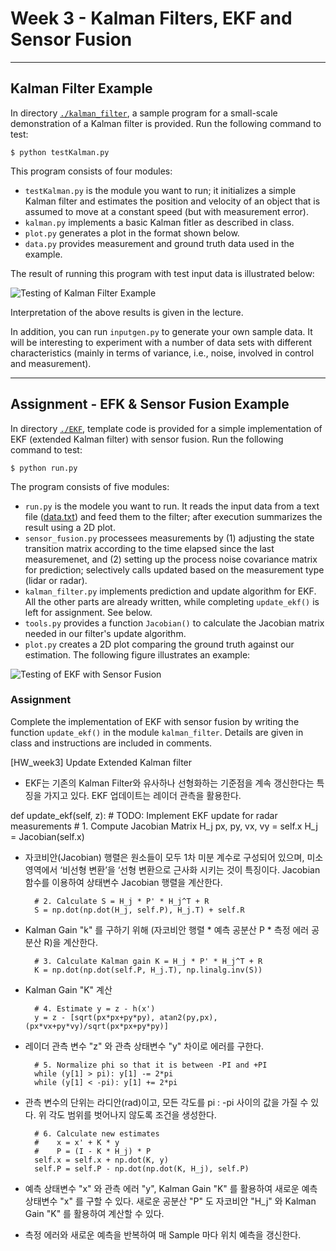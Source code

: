 # Week 3 - Kalman Filters, EKF and Sensor Fusion

---

[//]: # (Image References)
[kalman-result]: ./kalman_filter/graph.png
[EKF-results]: ./EKF/plot.png

## Kalman Filter Example

In directory [`./kalman_filter`](./kalman_filter), a sample program for a small-scale demonstration of a Kalman filter is provided. Run the following command to test:

```
$ python testKalman.py
```

This program consists of four modules:

* `testKalman.py` is the module you want to run; it initializes a simple Kalman filter and estimates the position and velocity of an object that is assumed to move at a constant speed (but with measurement error).
* `kalman.py` implements a basic Kalman fitler as described in class.
* `plot.py` generates a plot in the format shown below.
* `data.py` provides measurement and ground truth data used in the example.

The result of running this program with test input data is illustrated below:

![Testing of Kalman Filter Example][kalman-result]

Interpretation of the above results is given in the lecture.

In addition, you can run `inputgen.py` to generate your own sample data. It will be interesting to experiment with a number of data sets with different characteristics (mainly in terms of variance, i.e., noise, involved in control and measurement).

---

## Assignment - EFK & Sensor Fusion Example

In directory [`./EKF`](./EKF), template code is provided for a simple implementation of EKF (extended Kalman filter) with sensor fusion. Run the following command to test:

```
$ python run.py
```

The program consists of five modules:

* `run.py` is the modele you want to run. It reads the input data from a text file ([data.txt](./EKF/data.txt)) and feed them to the filter; after execution summarizes the result using a 2D plot.
* `sensor_fusion.py` processees measurements by (1) adjusting the state transition matrix according to the time elapsed since the last measuremenet, and (2) setting up the process noise covariance matrix for prediction; selectively calls updated based on the measurement type (lidar or radar).
* `kalman_filter.py` implements prediction and update algorithm for EKF. All the other parts are already written, while completing `update_ekf()` is left for assignment. See below.
* `tools.py` provides a function `Jacobian()` to calculate the Jacobian matrix needed in our filter's update algorithm.
*  `plot.py` creates a 2D plot comparing the ground truth against our estimation. The following figure illustrates an example:

![Testing of EKF with Sensor Fusion][EKF-results]

### Assignment

Complete the implementation of EKF with sensor fusion by writing the function `update_ekf()` in the module `kalman_filter`. Details are given in class and instructions are included in comments.

[HW_week3]
Update Extended Kalman filter

- EKF는 기존의 Kalman Filter와 유사하나 선형화하는 기준점을 계속 갱신한다는 특징을 가지고 있다.
EKF 업데이트는 레이더 관측을 활용한다.         
        
def update_ekf(self, z):
        # TODO: Implement EKF update for radar measurements
        # 1. Compute Jacobian Matrix H_j
        px, py, vx, vy = self.x
        H_j = Jacobian(self.x)
         
- 자코비안(Jacobian) 행렬은 원소들이 모두 1차 미분 계수로 구성되어 있으며, 미소 영역에서 ‘비선형 변환’을 ‘선형 변환으로 근사화 시키는 것이 특징이다.
Jacobian 함수를 이용하여 상태변수 Jacobian 행렬을 계산한다.        
        
        # 2. Calculate S = H_j * P' * H_j^T + R
        S = np.dot(np.dot(H_j, self.P), H_j.T) + self.R
      
- Kalman Gain "k" 를 구하기 위해 (자코비안 행렬 * 예측 공분산 P * 측정 에러 공분산 R)을 계산한다.      
        
        # 3. Calculate Kalman gain K = H_j * P' * H_j^T + R
        K = np.dot(np.dot(self.P, H_j.T), np.linalg.inv(S))
        
- Kalman Gain "K" 계산      
        
        # 4. Estimate y = z - h(x')
        y = z - [sqrt(px*px+py*py), atan2(py,px), (px*vx+py*vy)/sqrt(px*px+py*py)]
        
- 레이더 관측 변수 "z" 와 관측 상태변수 "y" 차이로 에러를 구한다.
        
        # 5. Normalize phi so that it is between -PI and +PI
        while (y[1] > pi): y[1] -= 2*pi
        while (y[1] < -pi): y[1] += 2*pi
            
- 관측 변수의 단위는 라디안(rad)이고, 모든 각도를 pi : -pi 사이의 값을 가질 수 있다.
위 각도 범위를 벗어나지 않도록 조건을 생성한다.          
            
        # 6. Calculate new estimates
        #    x = x' + K * y
        #    P = (I - K * H_j) * P
        self.x = self.x + np.dot(K, y)
        self.P = self.P - np.dot(np.dot(K, H_j), self.P)

- 예측 상태변수 "x" 와 관측 에러 "y", Kalman Gain "K" 를 활용하여 새로운 예측 상태변수 "x" 를 구할 수 있다.
새로운 공분산 "P" 도 자코비안 "H_j" 와 Kalman Gain "K" 를 활용하여 계산할 수 있다.

- 측정 에러와 새로운 예측을 반복하여 매 Sample 마다 위치 예측을 갱신한다.

